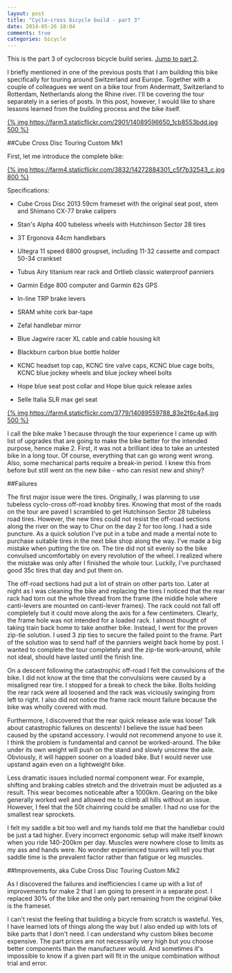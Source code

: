 ```yaml
---
layout: post
title: "Cyclo-cross bicycle build - part 3"
date: 2014-05-26 18:04
comments: true
categories: bicycle
---
```


This is the part 3 of cyclocross bicycle build series. [Jump to part 2](/blog/2014/04/13/cyclo-cross-bicycle-build-part-2/).

I briefly mentioned in one of the previous posts that I am building this bike specifically for touring around Switzerland and Europe. Together with a couple of colleagues we went on a bike tour from Andermatt, Switzerland to Rotterdam, Netherlands along the Rhine river. I'll be covering the tour separately in a series of posts. In this post, however, I would like to share lessons learned from the building process and the bike itself.

[{% img https://farm3.staticflickr.com/2901/14089596650_1cb8553bdd.jpg 500 %}](https://www.flickr.com/photos/tentaclephotos/14089596650/)

##Cube Cross Disc Touring Custom Mk1

First, let me introduce the complete bike:

[{% img https://farm4.staticflickr.com/3832/14272884301_c5f7b32543_c.jpg 800 %}](https://www.flickr.com/photos/tentaclephotos/14272884301/)

Specifications:

 * Cube Cross Disc 2013 59cm frameset with the original seat post, stem and Shimano CX-77 brake calipers

 * Stan's Alpha 400 tubeless wheels with Hutchinson Sector 28 tires

 * 3T Ergonova 44cm handlebars

 * Ultegra 11 speed 6800 groupset, including 11-32 cassette and compact 50-34 crankset

 * Tubus Airy titanium rear rack and Ortlieb classic waterproof panniers

 * Garmin Edge 800 computer and Garmin 62s GPS

 * In-line TRP brake levers

 * SRAM white cork bar-tape

 * Zefal handlebar mirror

 * Blue Jagwire racer XL cable and cable housing kit

 * Blackburn carbon blue bottle holder

 * KCNC headset top cap, KCNC tire valve caps, KCNC blue cage bolts, KCNC blue jockey wheels and blue jockey wheel bolts

 * Hope blue seat post collar and Hope blue quick release axles

 * Selle Italia SLR max gel seat

[{% img https://farm4.staticflickr.com/3779/14089559788_83e2f6c4a4.jpg 500 %}](https://www.flickr.com/photos/tentaclephotos/14089559788/)

I call the bike make 1 because through the tour experience I came up with list of upgrades that are going to make the bike better for the intended purpose, hence make 2. First, it was not a brilliant idea to take an untested bike in a long tour. Of course, everything that can go wrong went wrong. Also, some mechanical parts require a break-in period. I knew this from before but still went on the new bike - who can resist new and shiny?

##Failures

The first major issue were the tires. Originally, I was planning to use tubeless cyclo-cross off-road knobby tires. Knowing that most of the roads on the tour are paved I scrambled to get Hutchinson Sector 28 tubeless road tires. However, the new tires could not resist the off-road sections along the river on the way to Chur on the day 2 for too long. I had a side puncture. As a quick solution I've put in a tube and made a mental note to purchase suitable tires in the next bike shop along the way. I've made a big mistake when putting the tire on. The tire did not sit evenly so the bike convulsed uncomfortably on every revolution of the wheel. I realized where the mistake was only after I finished the whole tour. Luckily, I've purchased good 35c tires that day and put them on.

The off-road sections had put a lot of strain on other parts too. Later at night as I was cleaning the bike and replacing the tires I noticed that the rear rack had torn out the whole thread from the frame (the middle hole where canti-levers are mounted on canti-lever frames). The rack could not fall off completely but it could move along the axis for a few centimeters. Clearly, the frame hole was not intended for a loaded rack. I almost thought of taking train back home to take another bike. Instead, I went for the proven zip-tie solution. I used 3 zip ties to secure the failed point to the frame. Part of the solution was to send half of the panniers weight back home by post. I wanted to complete the tour completely and the zip-tie work-around, while not ideal, should have lasted until the finish line.

On a descent following the catastrophic off-road I felt the convulsions of the bike. I did not know at the time that the convulsions were caused by a misaligned rear tire. I stopped for a break to check the bike. Bolts holding the rear rack were all loosened and the rack was viciously swinging from left to right. I also did not notice the frame rack mount failure because the bike was wholly covered with mud.

Furthermore, I discovered that the rear quick release axle was loose! Talk about catastrophic failures on descents! I believe the issue had been caused by the upstand accessory. I would not recommend anyone to use it. I think the problem is fundamental and cannot be worked-around. The bike under its own weight will push on the stand and slowly unscrew the axle. Obviously, it will happen sooner on a loaded bike. But I would never use upstand again even on a lightweight bike.

Less dramatic issues included normal component wear. For example, shifting and braking cables stretch and the drivetrain must be adjusted as a result. This wear becomes noticeable after a 1000km. Gearing on the bike generally worked well and allowed me to climb all hills without an issue. However, I feel that the 50t chainring could be smaller. I had no use for the smallest rear sprockets.

I felt my saddle a bit too well and my hands told me that the handlebar could be just a tad higher. Every incorrect ergonomic setup will make itself known when you ride 140-200km per day. Muscles were nowhere close to limits as my ass and hands were. No wonder experienced tourers will tell you that saddle time is the prevalent factor rather than fatigue or leg muscles.

##Improvements, aka Cube Cross Disc Touring Custom Mk2

As I discovered the failures and inefficiencies I came up with a list of improvements for make 2 that I am going to present in a separate post. I replaced 30% of the bike and the only part remaining from the original bike is the frameset.

I can't resist the feeling that building a bicycle from scratch is wasteful. Yes, I have learned lots of things along the way but I also ended up with lots of bike parts that I don't need. I can understand why custom bikes become expensive. The part prices are not necessarily very high but you choose better components than the manufacturer would. And sometimes it's impossible to know if a given part will fit in the unique combination without trial and error.